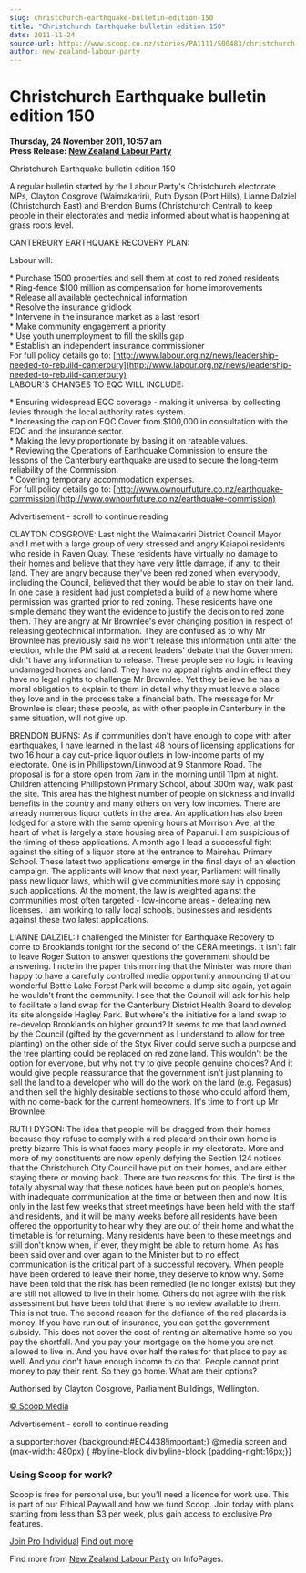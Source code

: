 ```yaml
---
slug: christchurch-earthquake-bulletin-edition-150
title: "Christchurch Earthquake bulletin edition 150"
date: 2011-11-24
source-url: https://www.scoop.co.nz/stories/PA1111/S00483/christchurch-earthquake-bulletin-edition-150.htm
author: new-zealand-labour-party
---
```

Christchurch Earthquake bulletin edition 150
============================================

**Thursday, 24 November 2011, 10:57 am**  
**Press Release: [New Zealand Labour Party](https://info.scoop.co.nz/New_Zealand_Labour_Party)**

Christchurch Earthquake bulletin edition 150

A regular bulletin started by the Labour Party's Christchurch electorate MPs, Clayton Cosgrove (Waimakariri), Ruth Dyson (Port Hills), Lianne Dalziel (Christchurch East) and Brendon Burns (Christchurch Central) to keep people in their electorates and media informed about what is happening at grass roots level.

CANTERBURY EARTHQUAKE RECOVERY PLAN:

Labour will:

\* Purchase 1500 properties and sell them at cost to red zoned residents  
\* Ring-fence $100 million as compensation for home improvements  
\* Release all available geotechnical information  
\* Resolve the insurance gridlock  
\* Intervene in the insurance market as a last resort  
\* Make community engagement a priority  
\* Use youth unemployment to fill the skills gap  
\* Establish an independent insurance commissioner  
For full policy details go to: [http://www.labour.org.nz/news/leadership-needed-to-rebuild-canterbury](http://www.labour.org.nz/news/leadership-needed-to-rebuild-canterbury)  
LABOUR'S CHANGES TO EQC WILL INCLUDE:

\* Ensuring widespread EQC coverage - making it universal by collecting levies through the local authority rates system.  
\* Increasing the cap on EQC Cover from $100,000 in consultation with the EQC and the insurance sector.  
\* Making the levy proportionate by basing it on rateable values.  
\* Reviewing the Operations of Earthquake Commission to ensure the lessons of the Canterbury earthquake are used to secure the long-term reliability of the Commission.  
\* Covering temporary accommodation expenses.  
For full policy details go to: [http://www.ownourfuture.co.nz/earthquake-commission](http://www.ownourfuture.co.nz/earthquake-commission)

Advertisement - scroll to continue reading





CLAYTON COSGROVE: Last night the Waimakariri District Council Mayor and I met with a large group of very stressed and angry Kaiapoi residents who reside in Raven Quay. These residents have virtually no damage to their homes and believe that they have very little damage, if any, to their land. They are angry because they've been red zoned when everybody, including the Council, believed that they would be able to stay on their land. In one case a resident had just completed a build of a new home where permission was granted prior to red zoning. These residents have one simple demand they want the evidence to justify the decision to red zone them. They are angry at Mr Brownlee's ever changing position in respect of releasing geotechnical information. They are confused as to why Mr Brownlee has previously said he won't release this information until after the election, while the PM said at a recent leaders' debate that the Government didn't have any information to release. These people see no logic in leaving undamaged homes and land. They have no appeal rights and in effect they have no legal rights to challenge Mr Brownlee. Yet they believe he has a moral obligation to explain to them in detail why they must leave a place they love and in the process take a financial bath. The message for Mr Brownlee is clear; these people, as with other people in Canterbury in the same situation, will not give up.

BRENDON BURNS: As if communities don't have enough to cope with after earthquakes, I have learned in the last 48 hours of licensing applications for two 16 hour a day cut-price liquor outlets in low-income parts of my electorate. One is in Phillipstown/Linwood at 9 Stanmore Road. The proposal is for a store open from 7am in the morning until 11pm at night. Children attending Phillipstown Primary School, about 300m way, walk past the site. This area has the highest number of people on sickness and invalid benefits in the country and many others on very low incomes. There are already numerous liquor outlets in the area. An application has also been lodged for a store with the same opening hours at Morrison Ave, at the heart of what is largely a state housing area of Papanui. I am suspicious of the timing of these applications. A month ago I lead a successful fight against the siting of a liquor store at the entrance to Mairehau Primary School. These latest two applications emerge in the final days of an election campaign. The applicants will know that next year, Parliament will finally pass new liquor laws, which will give communities more say in opposing such applications. At the moment, the law is weighted against the communities most often targeted - low-income areas - defeating new licenses. I am working to rally local schools, businesses and residents against these two latest applications.

LIANNE DALZIEL: I challenged the Minister for Earthquake Recovery to come to Brooklands tonight for the second of the CERA meetings. It isn't fair to leave Roger Sutton to answer questions the government should be answering. I note in the paper this morning that the Minister was more than happy to have a carefully controlled media opportunity announcing that our wonderful Bottle Lake Forest Park will become a dump site again, yet again he wouldn't front the community. I see that the Council will ask for his help to facilitate a land swap for the Canterbury District Health Board to develop its site alongside Hagley Park. But where's the initiative for a land swap to re-develop Brooklands on higher ground? It seems to me that land owned by the Council (gifted by the government as I understand to allow for tree planting) on the other side of the Styx River could serve such a purpose and the tree planting could be replaced on red zone land. This wouldn't be the option for everyone, but why not try to give people genuine choices? And it would give people reassurance that the government isn't just planning to sell the land to a developer who will do the work on the land (e.g. Pegasus) and then sell the highly desirable sections to those who could afford them, with no come-back for the current homeowners. It's time to front up Mr Brownlee.

RUTH DYSON: The idea that people will be dragged from their homes because they refuse to comply with a red placard on their own home is pretty bizarre This is what faces many people in my electorate. More and more of my constituents are now openly defying the Section 124 notices that the Christchurch City Council have put on their homes, and are either staying there or moving back. There are two reasons for this. The first is the totally abysmal way that these notices have been put on people's homes, with inadequate communication at the time or between then and now. It is only in the last few weeks that street meetings have been held with the staff and residents, and it will be many weeks before all residents have been offered the opportunity to hear why they are out of their home and what the timetable is for returning. Many residents have been to these meetings and still don't know when, if ever, they might be able to return home. As has been said over and over again to the Minister but to no effect, communication is the critical part of a successful recovery. When people have been ordered to leave their home, they deserve to know why. Some have been told that the risk has been remedied (ie no longer exists) but they are still not allowed to live in their home. Others do not agree with the risk assessment but have been told that there is no review available to them. This is not true. The second reason for the defiance of the red placards is money. If you have run out of insurance, you can get the government subsidy. This does not cover the cost of renting an alternative home so you pay the shortfall. And you pay your mortgage on the home you are not allowed to live in. And you have over half the rates for that place to pay as well. And you don't have enough income to do that. People cannot print money to pay their rent. So they go home. What are their options?  

Authorised by Clayton Cosgrove, Parliament Buildings, Wellington.  

[© Scoop Media](http://www.scoop.co.nz/about/terms.html)  

Advertisement - scroll to continue reading



a.supporter:hover {background:#EC4438!important;} @media screen and (max-width: 480px) { #byline-block div.byline-block {padding-right:16px;}}

### Using Scoop for work?

Scoop is free for personal use, but you’ll need a licence for work use. This is part of our Ethical Paywall and how we fund Scoop. Join today with plans starting from less than $3 per week, plus gain access to exclusive _Pro_ features.  
  
[Join Pro Individual](https://pro.scoop.co.nz/Individual/?from=ProIn24) [Find out more](https://pro.scoop.co.nz/using-scoop-for-work/?from=ProIn24)

Find more from [New Zealand Labour Party](https://info.scoop.co.nz/New_Zealand_Labour_Party) on InfoPages.